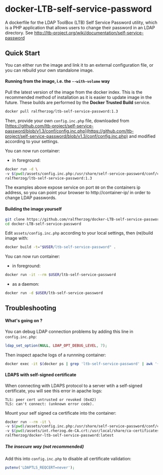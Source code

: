 docker-LTB-self-service-password
================================

A dockerfile for the LDAP ToolBox (LTB) Self Service Password utility, which is a PHP application that allows users to change their password in an LDAP directory. See http://ltb-project.org/wiki/documentation/self-service-password

## Quick Start
You can either run the image and link it to an external configuration file, or you can rebuild your own standalone image.

#### Running from the image, i.e. the `--with-volume` way
Pull the latest version of the image from the docker index. This is the recommended method of installation as it is easier to update image in the future. These builds are performed by the **Docker Trusted Build** service.

```bash
docker pull ralfherzog/ltb-self-service-password:1.3
```

Then, provide your own `config.inc.php` file, downloaded from [https://github.com/ltb-project/self-service-password/blob/v1.3/conf/config.inc.php](https://github.com/ltb-project/self-service-password/blob/v1.3/conf/config.inc.php) and modified according to your settings.

You can now run container:
* in foreground:
```bash
docker run -d \
-v $(pwd)/assets/config.inc.php:/usr/share/self-service-password/conf/config.inc.php:ro \
ralfherzog/ltb-self-service-password:1.3
```

The examples above expose service on port `80` on the containers ip address, so you can point your browser to http://container-ip/ in order to change LDAP passwords.

#### Building the image yourself

```bash
git clone https://github.com/ralfherzog/docker-LTB-self-service-password.git
cd docker-LTB-self-service-password
```
Edit `assets/config.inc.php` according to your local settings, then (re)build image with: 
```bash
docker build -t="$USER/ltb-self-service-password" .
```
You can now run container:
* in foreground:
```bash
docker run -it --rm $USER/ltb-self-service-password
```
* as a daemon:
```bash
docker run -d $USER/ltb-self-service-password
```

## Troubleshooting

#### What's going on ?
You can debug LDAP connection problems by adding this line in  `config.inc.php`:
```php
ldap_set_option(NULL, LDAP_OPT_DEBUG_LEVEL, 7);
```
Then inspect apache logs of a runnning container:
```bash
docker exec -it $(docker ps | grep 'ltb-self-service-password' | awk '{print $1}') tail /var/log/apache2/error.log
```

#### LDAPS with self-signed certificate
When connecting with LDAPS protocol to a server wtih a self-signed certificate, you will see this error in apache logs:
```
TLS: peer cert untrusted or revoked (0x42)
TLS: can't connect: (unknown error code).
```

Mount your self signed ca certificate into the container:

```bash
docker run --rm -it \
-v $(pwd)/assets/config.inc.php:/usr/share/self-service-password/conf/config.inc.php:ro \
-v $(pwd)/assets/int.rherzog.de-CA.crt:/usr/local/share/ca-certificates/int.rherzog.de-CA.crt:ro \
ralfherzog/docker-ltb-self-service-password:latest
```

##### The insecure way (not recommended)

Add this into `config.inc.php` to disable all certificate validation:
```php
putenv('LDAPTLS_REQCERT=never');
```

